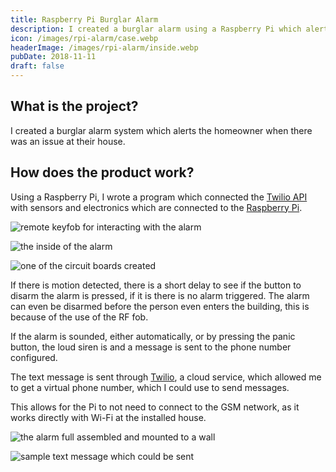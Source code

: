 ```yaml
---
title: Raspberry Pi Burglar Alarm
description: I created a burglar alarm using a Raspberry Pi which alerts the homeowner when there is a potential issue at their house.
icon: /images/rpi-alarm/case.webp
headerImage: /images/rpi-alarm/inside.webp
pubDate: 2018-11-11
draft: false
---
```


## What is the project?

I created a burglar alarm system which alerts the homeowner when there was an issue at their house.

## How does the product work?

Using a Raspberry Pi, I wrote a program which connected the [Twilio API](https://www.twilio.com/docs) with sensors and electronics which are connected to the [Raspberry Pi](https://www.raspberrypi.org/).

<div class="flex-row">

![remote keyfob for interacting with the alarm](/images/rpi-alarm/remote.webp)

![the inside of the alarm](/images/rpi-alarm/inside.webp)

![one of the circuit boards created](/images/rpi-alarm/daughter-board.webp)

</div>

If there is motion detected, there is a short delay to see if the button to disarm the alarm is pressed, if it is there is no alarm triggered. The alarm can even be disarmed before the person even enters the building, this is because of the use of the
RF fob.

If the alarm is sounded, either automatically, or by pressing the panic button, the loud siren is and a message is sent to the phone number configured.

The text message is sent through [Twilio](https://www.twilio.com), a cloud service, which allowed me to get a virtual phone number, which I could use to send messages.

This allows for the Pi to not need to connect to the GSM network, as it works directly with Wi-Fi at the installed house.

<div class="flex-row">

![the alarm full assembled and mounted to a wall](/images/rpi-alarm/case.webp)

![sample text message which could be sent](/images/rpi-alarm/sms.webp)

</div>
